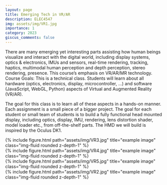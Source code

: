 ```yaml
---
layout: page
title: Emerging Tech in VR/AR
description: ELEC4547 
img: assets/img/VR1.jpg 
importance: 1
category: 2023
giscus_comments: false
---
```


There are many emerging yet interesting parts assisting how human beings visualize and interact with the digital world, including display systems, optics & electronics, IMUs and sensors, real-time rendering, tracking, haptics, multimodal human perception and depth perception, stereo rendering, presence. This course’s emphasis on VR/AR/MR technology. Course Goals: This is a technical class. Students will learn about all hardware (optics, electronics, display, microcontroller, ...) and software (JavaScript, WebGL, Python) aspects of Virtual and Augmented Reality (VR/AR). 

The goal for this class is to learn all of these aspects in a hands-on manner. Each assignment is a small piece of a bigger project. The goal for each student or small team of students is to build a fully functional head mounted display, including optics, display, IMU, rendering, lens distortion shader, model loader etc., from off-the-shelf parts. The HMD we will build is inspired by the Oculus DK1. 

<div class="row">
    <div class="col-sm mt-3 mt-md-0">
        {% include figure.html path="assets/img/VR3.jpg" title="example image" class="img-fluid rounded z-depth-1" %}
    </div>
    <div class="col-sm mt-3 mt-md-0">
        {% include figure.html path="assets/img/VR4.jpg" title="example image" class="img-fluid rounded z-depth-1" %}
    </div>
    <div class="col-sm mt-3 mt-md-0">
        {% include figure.html path="assets/img/VR5.jpg" title="example image" class="img-fluid rounded z-depth-1" %}
    </div>
</div>
<!-- <div class="caption">
    Caption photos easily. On the left, a road goes through a tunnel. Middle, leaves artistically fall in a hipster photoshoot. Right, in another hipster photoshoot, a lumberjack grasps a handful of pine needles.
</div> -->
<div class="row">
    <div class="col-sm mt-3 mt-md-0">
        {% include figure.html path="assets/img/VR2.jpg" title="example image" class="img-fluid rounded z-depth-1" %}
    </div>
</div>
<!-- <div class="caption">
    This image can also have a caption. It's like magic.
</div> -->

